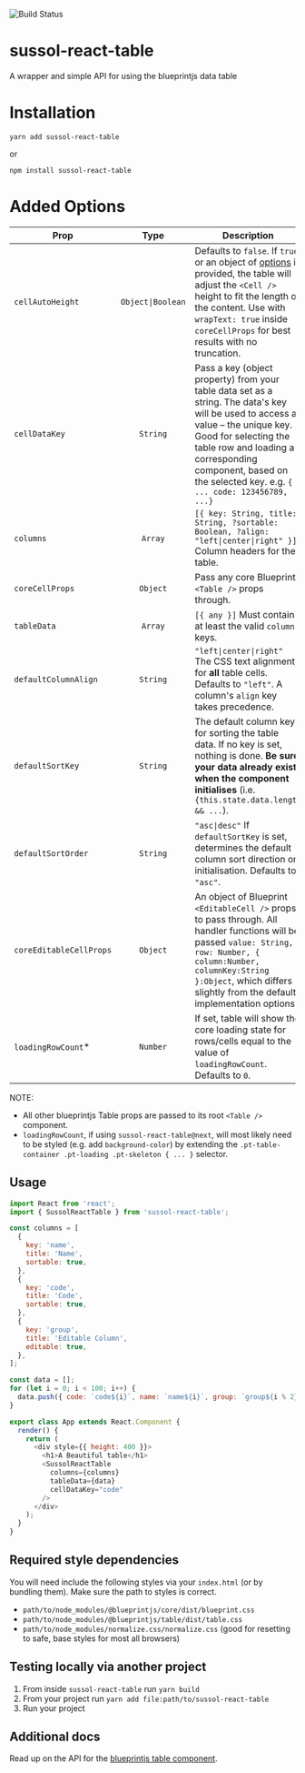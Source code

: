![Build Status](http://54.206.8.184:8080/buildStatus/icon?job=sussol-react-table-test)

# sussol-react-table
A wrapper and simple API for using the blueprintjs data table

# Installation
`yarn add sussol-react-table`

or

`npm install sussol-react-table`

# Added Options

| Prop          | Type          | Description  |
| ------------- |:-------------:| ------------ |
| `cellAutoHeight` | `Object\|Boolean` | Defaults to `false`. If `true`, or an object of [options](http://blueprintjs.com/docs/v1/#table-js.instance-methods) is provided, the table will adjust the `<Cell />` height to fit the length of the content. Use with `wrapText: true` inside `coreCellProps` for best results with no truncation. |
| `cellDataKey` | `String`      | Pass a key (object property) from your table data set as a string. The data's key will be used to access a value &ndash; the unique key. Good for selecting the table row and loading a corresponding component, based on the selected key. e.g. `{ ... code: 123456789, ...}` |
| `columns`     | `Array`| `[{ key: String, title: String, ?sortable: Boolean, ?align: "left\|center\|right" }]` Column headers for the table. |
| `coreCellProps` | `Object` | Pass any core Blueprint `<Table />` props through. |
| `tableData`   | `Array` | `[{ any }]` Must contain at least the valid `columns` keys. |
| `defaultColumnAlign` | `String` | `"left\|center\|right"` The CSS text alignment for **all** table cells. Defaults to `"left"`. A column's `align` key takes precedence. |
| `defaultSortKey` | `String` | The default column key for sorting the table data. If no key is set, nothing is done. **Be sure your data already exists when the component initialises** (i.e. `{this.state.data.length && ...`). |
| `defaultSortOrder` | `String` | `"asc\|desc"` If `defaultSortKey` is set, determines the default column sort direction on initialisation. Defaults to `"asc"`. |
| `coreEditableCellProps` | `Object` | An object of Blueprint `<EditableCell />` props to pass through. All handler functions will be passed `value: String, row: Number, { column:Number, columnKey:String }:Object`, which differs slightly from the default implementation options. |
| `loadingRowCount`* | `Number` | If set, table will show the core loading state for rows/cells equal to the value of `loadingRowCount`. Defaults to `0`. |

NOTE:

* All other blueprintjs Table props are passed to its root `<Table />` component.
* `loadingRowCount`, if using `sussol-react-table@next`, will most likely need to be styled (e.g. add `background-color`) by extending the `.pt-table-container .pt-loading .pt-skeleton { ... }` selector.

## Usage
```js
import React from 'react';
import { SussolReactTable } from 'sussol-react-table';

const columns = [
  {
    key: 'name',
    title: 'Name',
    sortable: true,
  },
  {
    key: 'code',
    title: 'Code',
    sortable: true,
  },
  {
    key: 'group',
    title: 'Editable Column',
    editable: true,
  },
];

const data = [];
for (let i = 0; i < 100; i++) {
  data.push({ code: `code${i}`, name: `name${i}`, group: `group${i % 2}` });
}

export class App extends React.Component {
  render() {
    return (
      <div style={{ height: 400 }}>
        <h1>A Beautiful table</h1>
        <SussolReactTable
          columns={columns}
          tableData={data}
          cellDataKey="code"
        />
      </div>
    );
  }
}
```

## Required style dependencies
You will need include the following styles via your `index.html` (or by bundling them). Make sure the path to styles is correct.

* `path/to/node_modules/@blueprintjs/core/dist/blueprint.css`
* `path/to/node_modules/@blueprintjs/table/dist/table.css`
* `path/to/node_modules/normalize.css/normalize.css` (good for resetting to safe, base styles for most all browsers)

## Testing locally via another project

1. From inside `sussol-react-table` run `yarn build`
2. From your project run `yarn add file:path/to/sussol-react-table`
3. Run your project

## Additional docs

Read up on the API for the [blueprintjs table component](http://blueprintjs.com/docs/v1/#table-js).
